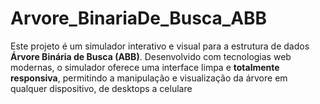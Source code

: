 # Arvore_BinariaDe_Busca_ABB
Este projeto é um simulador interativo e visual para a estrutura de dados **Árvore Binária de Busca (ABB)**. Desenvolvido com tecnologias web modernas, o simulador oferece uma interface limpa e **totalmente responsiva**, permitindo a manipulação e visualização da árvore em qualquer dispositivo, de desktops a celulare
